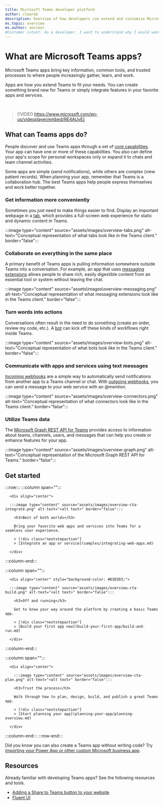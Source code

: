 ```yaml
---
title: Microsoft Teams developer platform
author: clearab
description: Overview of how developers can extend and customize Microsoft Teams features using the Teams platform.
ms.topic: overview
ms.author: anclear
#Customer intent: As a developer, I want to understand why I would want to build a Teams app so that I can solve business problems.
---
```

# What are Microsoft Teams apps?

Microsoft Teams apps bring key information, common tools, and trusted processes to where people increasingly gather, learn, and work.

Apps are how you extend Teams to fit your needs. You can create something brand new for Teams or simply integrate features in your favorite apps and services.

<br>

> [!VIDEO https://www.microsoft.com/en-us/videoplayer/embed/RE4AUyE]

## What can Teams apps do?

People discover and use Teams apps through a set of [core capabilities](../concepts/extensibility-points.md). Your app can have one or more of these capabilities. You also can define your app's scope for personal workspaces only or expand it to chats and team channel activities.

Some apps are simple (send notifications), while others are complex (view patient records). When planning your app, remember that Teams is a collaboration hub. The best Teams apps help people express themselves and work better together.

### Get information more conveniently

Sometimes you just need to make things easier to find. Display an important webpage in a [tab](tabs/what-are-tabs.md), which provides a full-screen web experience for static and dynamic content in Teams.

:::image type="content" source="assets/images/overview-tabs.png" alt-text="Conceptual representation of what tabs look like in the Teams client." border="false":::

### Collaborate on everything in the same place

A primary benefit of Teams apps is pulling information somewhere outside Teams into a conversation. For example, an app that uses [messaging extensions](messaging-extensions/what-are-messaging-extensions.md) allows people to share rich, easily digestible content from an essential tool or system without leaving the chat.

:::image type="content" source="assets\images\overview-messaging.png" alt-text="Conceptual representation of what messaging extensions look like in the Teams client." border="false":::

### Turn words into actions

Conversations often result in the need to do something (create an order, review my code, etc.). A [bot](bots/what-are-bots.md) can kick off these kinds of workflows right inside Teams.

:::image type="content" source="assets/images/overview-bots.png" alt-text="Conceptual representation of what bots look like in the Teams client." border="false":::

### Communicate with apps and services using text messages

[Incoming webhooks](webhooks-and-connectors/what-are-webhooks-and-connectors.md#incoming-webhooks) are a simple way to automatically send notifications from another app to a Teams channel or chat. With [outgoing webhooks](webhooks-and-connectors/what-are-webhooks-and-connectors.md#outgoing-webhooks), you can send a message to your web service with an @mention.

:::image type="content" source="assets/images/overview-connectors.png" alt-text="Conceptual representation of what connectors look like in the Teams client." border="false":::

### Utilize Teams data

The [Microsoft Graph REST API for Teams](graph-api/rsc/resource-specific-consent.md) provides access to information about teams, channels, users, and messages that can help you create or enhance features for your app.

:::image type="content" source="assets/images/overview-graph.png" alt-text="Conceptual representation of the Microsoft Graph REST API for Teams." border="false":::

## Get started

:::row:::
   :::column span="":::

      <div align="center">

      :::image type="content" source="assets/images/overview-cta-integrate.png" alt-text="<alt text>" border="false":::
      
        <h3>Best of both worlds</h3>

        Bring your favorite web apps and services into Teams for a seamless user experience.

        > [!div class="nextstepaction"]
        > [Integrate an app or service](samples/integrating-web-apps.md)

      </div>

   :::column-end:::

   :::column span="":::

      <div align="center" style="background-color: #D3D3D3;">

      :::image type="content" source="assets/images/overview-cta-build.png" alt-text="<alt text>" border="false":::
      
        <h3>Off and running</h3>

        Get to know your way around the platform by creating a basic Teams app.

        > [!div class="nextstepaction"]
        > [Build your first app now](build-your-first-app/build-and-run.md)

      </div>

   :::column-end:::

   :::column span="":::

      <div align="center">

        :::image type="content" source="assets/images/overview-cta-plan.png" alt-text="<alt text>" border="false":::
      
        <h3>Trust the process</h3>

        Walk through how to plan, design, build, and publish a great Teams app.

        > [!div class="nextstepaction"]
        > [Start planning your app](planning-your-app/planning-overview.md)

      </div>

   :::column-end:::
:::row-end:::

Did you know you can also create a Teams app without writing code? Try [importing your Power App or other custom Microsoft business app](samples/importing-custom-microsoft-apps.md).

## Resources

Already familiar with developing Teams apps? See the following resources and tools.

* [Adding a Share to Teams button to your website](concepts/build-and-test/share-to-teams.md)
* [Fluent UI](https://fluentsite.z22.web.core.windows.net/)
